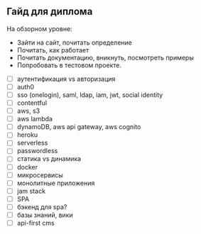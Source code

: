 ## Гайд для диплома

На обзорном уровне:
* Зайти на сайт, почитать определение
* Почитать, как работает
* Почитать документацию, вникнуть, посмотреть примеры
* Попробовать в тестовом проекте. 

- [ ]  аутентификация vs авторизация
- [ ]  auth0
- [ ]  sso (onelogin), saml, ldap, iam, jwt, social identity
- [ ]  contentful
- [ ]  aws, s3
- [ ]  aws lambda
- [ ]  dynamoDB, aws api gateway, aws cognito 
- [ ]  heroku
- [ ]  serverless
- [ ]  passwordless 
- [ ]  статика vs динамика
- [ ]  docker
- [ ]  микросервисы
- [ ]  монолитные приложения
- [ ]  jam stack
- [ ]  SPA
- [ ]  бэкенд для spa?
- [ ]  базы знаний, вики
- [ ]  api-first cms 
